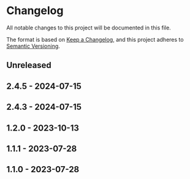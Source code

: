 # Changelog

All notable changes to this project will be documented in this file.

The format is based on [Keep a Changelog](https://keepachangelog.com/en/1.0.0/),
and this project adheres to [Semantic Versioning](https://semver.org/spec/v2.0.0.html).

## Unreleased

## 2.4.5 - 2024-07-15

## 2.4.3 - 2024-07-15

## 1.2.0 - 2023-10-13

## 1.1.1 - 2023-07-28

## 1.1.0 - 2023-07-28
